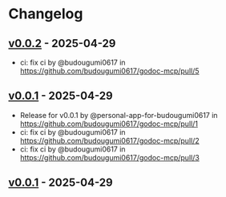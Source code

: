 # Changelog

## [v0.0.2](https://github.com/budougumi0617/godoc-mcp/compare/v0.0.1...v0.0.2) - 2025-04-29
- ci: fix ci by @budougumi0617 in https://github.com/budougumi0617/godoc-mcp/pull/5

## [v0.0.1](https://github.com/budougumi0617/godoc-mcp/commits/v0.0.1) - 2025-04-29
- Release for v0.0.1 by @personal-app-for-budougumi0617 in https://github.com/budougumi0617/godoc-mcp/pull/1
- ci: fix ci by @budougumi0617 in https://github.com/budougumi0617/godoc-mcp/pull/2
- ci: fix ci by @budougumi0617 in https://github.com/budougumi0617/godoc-mcp/pull/3

## [v0.0.1](https://github.com/budougumi0617/godoc-mcp/commits/v0.0.1) - 2025-04-29
